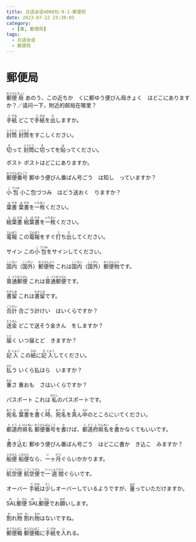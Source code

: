 ```yaml
---
title: 日语会语4000句-9-1-郵便局
date: 2023-07-22 23:38:03
category:
  - [事, 郵便局]
tags:
  - 日语会语
  - 郵便局 
---
```


# 郵便局

<ruby>郵<rt>ゆう</rt>便<rt>びん</rt>局<rt>きょく</rt></ruby>
あのう、この近ちか　くに郵ゆう便びん局きょく　はどこにありますか？／请问一下，附近的邮局在哪里？

<!-- more -->

<ruby>手<rt>て</rt>紙<rt>がみ</rt></ruby>
<ruby>どこで<rt></rt>手<rt>て</rt>紙<rt>がみ</rt>を<rt></rt>出<rt>だ</rt>しますか。</ruby>

<ruby>封<rt>ふう</rt>筒<rt>とう</rt></ruby>
<ruby>封<rt>ふう</rt>筒<rt>とう</rt>をすこしください。</ruby>

<ruby>切<rt>き</rt>って</ruby>
<ruby>封<rt>ふう</rt>筒<rt>とう</rt>に<rt></rt>切<rt>き</rt>ってを<rt></rt>貼<rt>は</rt>ってください。</ruby>

<ruby>ポスト</ruby>
<ruby>ポストはどこにありますか。</ruby>

<ruby>郵<rt>ゆう</rt>便<rt>びん</rt>番<rt>ばん</rt>号<rt>ごう</rt></ruby>
郵ゆう便びん番ばん号ごう　は知し　っていますか？

<ruby>小<rt>こ</rt>包<rt>づつみ</rt></ruby>
小こ包づつみ　はどう送おく　りますか？

<ruby>葉<rt>は</rt>書<rt>がき</rt></ruby>
<ruby>葉<rt>は</rt>書<rt>がき</rt>を<rt></rt>一<rt>いち</rt>枚<rt>まい</rt>ください。</ruby>

<ruby>絵<rt>え</rt>葉<rt>は</rt>書<rt>がき</rt></ruby>
<ruby>絵<rt>え</rt>葉<rt>は</rt>書<rt>がき</rt>を<rt></rt>一<rt>いち</rt>枚<rt>まい</rt>ください。</ruby>

<ruby>電<rt>でん</rt>報<rt>ぽう</rt></ruby>
<ruby>この<rt></rt>電<rt>でん</rt>報<rt>ぽう</rt>をすぐ<rt></rt>打<rt>う</rt>ち<rt></rt>出<rt>だ</rt>してください。</ruby>

<ruby>サイン</ruby>
<ruby>この<rt></rt>小<rt>こ</rt>包<rt>づつみ</rt>をサインしてください。</ruby>

<ruby>国<rt>こく</rt>内<rt>ない</rt>（<rt></rt>国<rt>こく</rt>外<rt>がい</rt>）<rt></rt>郵<rt>ゆう</rt>便<rt>びん</rt>物<rt>ぶつ</rt></ruby>
<ruby>これは<rt></rt>国<rt>こく</rt>内<rt>ない</rt>（<rt></rt>国<rt>こく</rt>外<rt>がい</rt>）<rt></rt>郵<rt>ゆう</rt>便<rt>びん</rt>物<rt>ぶつ</rt>です。</ruby>

<ruby>普<rt>ふ</rt>通<rt>つう</rt>郵<rt>ゆう</rt>便<rt>びん</rt></ruby>
<ruby>これは<rt></rt>普<rt>ふ</rt>通<rt>つう</rt>郵<rt>ゆう</rt>便<rt>びん</rt>です。</ruby>

<ruby>書<rt>かき</rt>留<rt>とめ</rt></ruby>
<ruby>これは<rt></rt>書<rt>かき</rt>留<rt>とめ</rt>です。</ruby>

<ruby>合<rt>ごう</rt>計<rt>けい</rt></ruby>
合ごう計けい　はいくらですか？

<ruby>送<rt>そう</rt>金<rt>きん</rt></ruby>
どこで送そう金きん　をしますか？

<ruby>届<rt>とど</rt>く</ruby>
いつ届とど　きますか？

<ruby>記<rt>き</rt>入<rt>にゅう</rt></ruby>
<ruby>この<rt></rt>紙<rt>かみ</rt>に<rt></rt>記<rt>き</rt>入<rt>にゅう</rt>してください。</ruby>

<ruby>払<rt>はら</rt>う</ruby>
いくら払はら　いますか？

<ruby>重<rt>おも</rt>さ</ruby>
重おも　さはいくらですか？

<ruby>パスポート</ruby>
<ruby>これは<rt></rt>私<rt>わたし</rt>のパスポートです。</ruby>

<ruby>宛<rt>あて</rt>名<rt>な</rt></ruby>
<ruby>葉<rt>は</rt>書<rt>がき</rt>を<rt></rt>書<rt>か</rt>く<rt></rt>時<rt>とき</rt>、<rt></rt>宛<rt>あて</rt>名<rt>な</rt>を<rt></rt>真<rt>ま</rt>ん<rt></rt>中<rt>なか</rt>のところにいてください。</ruby>

<ruby>都<rt>と</rt>道<rt>どう</rt>府<rt>ふ</rt>県<rt>けん</rt>名<rt>めい</rt></ruby>
<ruby>郵<rt>ゆう</rt>便<rt>びん</rt>番<rt>ばん</rt>号<rt>ごう</rt>を<rt></rt>書<rt>か</rt>けば、<rt></rt>都<rt>と</rt>道<rt>どう</rt>府<rt>ふ</rt>県<rt>けん</rt>名<rt>めい</rt>を<rt></rt>書<rt>か</rt>かなくてもいいです。</ruby>

<ruby>書<rt>か</rt>き<rt></rt>込<rt>こ</rt>む</ruby>
郵ゆう便びん番ばん号ごう　はどこに書か　き込こ　みますか？

<ruby>船<rt>ふな</rt>便<rt>びん</rt></ruby>
<ruby>船<rt>ふな</rt>便<rt>びん</rt>なら、<rt></rt>一<rt>い</rt>ヶ<rt></rt>月<rt>げつ</rt>ぐらいかかります。</ruby>

<ruby>航<rt>こう</rt>空<rt>くう</rt>便<rt>びん</rt></ruby>
<ruby>航<rt>こう</rt>空<rt>くう</rt>便<rt>びん</rt>で<rt></rt>一<rt>いっ</rt>週<rt>しゅう</rt>間<rt>かん</rt>ぐらいです。</ruby>

<ruby>オーバー</ruby>
<ruby>手<rt>て</rt>紙<rt>がみ</rt>は<rt></rt>少<rt>すこ</rt>しオーバーしているようですが、<rt></rt>量<rt>はか</rt>っていただけますか。</ruby>

<ruby>SAL郵<rt>ゆう</rt>便<rt>びん</rt></ruby>
<ruby>SAL郵<rt>ゆう</rt>便<rt>びん</rt>でお<rt></rt>願<rt>ねが</rt>いします。</ruby>

<ruby>割<rt>わ</rt>れ<rt></rt>物<rt>もの</rt></ruby>
<ruby>割<rt>わ</rt>れ<rt></rt>物<rt>もの</rt>はないですね。</ruby>

<ruby>郵<rt>ゆう</rt>便<rt>びん</rt>箱<rt>ばこ</rt></ruby>
<ruby>郵<rt>ゆう</rt>便<rt>びん</rt>箱<rt>ばこ</rt>に<rt></rt>手<rt>て</rt>紙<rt>がみ</rt>を<rt></rt>入<rt>い</rt>れる。</ruby>


